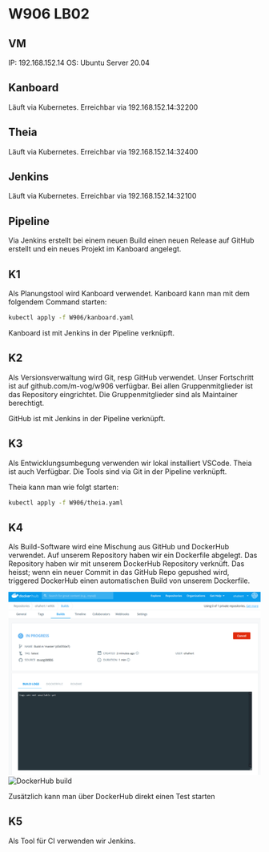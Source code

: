 # W906 LB02

## VM
IP: 192.168.152.14
OS: Ubuntu Server 20.04

## Kanboard
Läuft via Kubernetes.
Erreichbar via 192.168.152.14:32200

## Theia
Läuft via Kubernetes.
Erreichbar via 192.168.152.14:32400

## Jenkins
Läuft via Kubernetes.
Erreichbar via 192.168.152.14:32100

## Pipeline
Via Jenkins erstellt bei einem neuen Build einen neuen Release auf GitHub erstellt und ein neues Projekt im Kanboard angelegt.

## K1
Als Planungstool wird Kanboard verwendet.
Kanboard kann man mit dem folgendem Command starten:
```bash
kubectl apply -f W906/kanboard.yaml
```
Kanboard ist mit Jenkins in der Pipeline verknüpft.

## K2
Als Versionsverwaltung wird Git, resp GitHub verwendet. Unser Fortschritt ist auf github.com/m-vog/w906 verfügbar.
Bei allen Gruppenmitglieder ist das Repository eingrichtet. Die Gruppenmitglieder sind als Maintainer berechtigt.

GitHub ist mit Jenkins in der Pipeline verknüpft.

## K3
Als Entwicklungsumbegung verwenden wir lokal installiert VSCode. Theia ist auch Verfügbar.
Die Tools sind via Git in der Pipeline verknüpft.

Theia kann man wie folgt starten:
```bash
kubectl apply -f W906/theia.yaml
```

## K4
Als Build-Software wird eine Mischung aus GitHub und DockerHub verwendet.
Auf unserem Repository haben wir ein Dockerfile abgelegt. Das Repository haben wir mit unserem DockerHub Repository verknüft. Das heisst; wenn ein neuer Commit in das GitHub Repo gepushed wird, triggered DockerHub einen automatischen Build von unserem Dockerfile.

![DockerHub build](https://github.com/m-vog/W906/blob/master/img/dockerhub.PNG)
![DockerHub build](https://github.com/m-vog/W906/blob/master/img/)

Zusätzlich kann man über DockerHub direkt einen Test starten

## K5
Als Tool für CI verwenden wir Jenkins.
